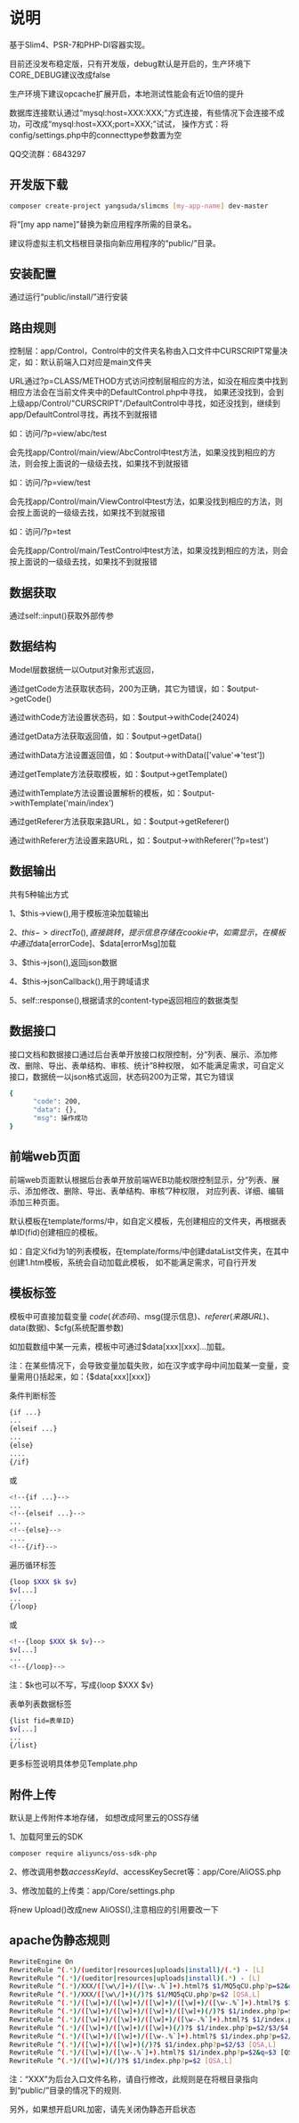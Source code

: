 # 说明

基于Slim4、PSR-7和PHP-DI容器实现。

目前还没发布稳定版，只有开发版，debug默认是开启的，生产环境下CORE_DEBUG建议改成false

生产环境下建议opcache扩展开启，本地测试性能会有近10倍的提升

数据库连接默认通过“mysql:host=XXX:XXX;”方式连接，有些情况下会连接不成功，可改成“mysql:host=XXX;port=XXX;”试试，
操作方式：将config/settings.php中的connecttype参数置为空

QQ交流群：6843297

## 开发版下载

```bash
composer create-project yangsuda/slimcms [my-app-name] dev-master
```

将“[my app name]”替换为新应用程序所需的目录名。

建议将虚拟主机文档根目录指向新应用程序的“public/”目录。

## 安装配置
通过运行“public/install/”进行安装

## 路由规则

控制层：app/Control，Control中的文件夹名称由入口文件中CURSCRIPT常量决定，如：默认前端入口对应是main文件夹

URL通过?p=CLASS/METHOD方式访问控制层相应的方法，如没在相应类中找到相应方法会在当前文件夹中的DefaultControl.php中寻找，
如果还没找到，会到上级app/Control/"CURSCRIPT"/DefaultControl中寻找，如还没找到，继续到app/DefaultControl寻找，再找不到就报错

如：访问/?p=view/abc/test

会先找app/Control/main/view/AbcControl中test方法，如果没找到相应的方法，则会按上面说的一级级去找，如果找不到就报错

如：访问/?p=view/test

会先找app/Control/main/ViewControl中test方法，如果没找到相应的方法，则会按上面说的一级级去找，如果找不到就报错

如：访问/?p=test

会先找app/Control/main/TestControl中test方法，如果没找到相应的方法，则会按上面说的一级级去找，如果找不到就报错

## 数据获取

通过self::input()获取外部传参

## 数据结构

Model层数据统一以Output对象形式返回，

通过getCode方法获取状态码，200为正确，其它为错误，如：$output->getCode()

通过withCode方法设置状态码，如：$output->withCode(24024)

通过getData方法获取返回值，如：$output->getData()

通过withData方法设置返回值，如：$output->withData(['value'=>'test'])

通过getTemplate方法获取模板，如：$output->getTemplate()

通过withTemplate方法设置设置解析的模板，如：$output->withTemplate('main/index')

通过getReferer方法获取来路URL，如：$output->getReferer()

通过withReferer方法设置来路URL，如：$output->withReferer('?p=test')

## 数据输出

共有5种输出方式

1、$this->view(),用于模板渲染加载输出

2、$this->directTo(),直接跳转，提示信息存储在cookie中，如需显示，在模板中通过$data[errorCode]、$data[errorMsg]加载

3、$this->json(),返回json数据

4、$this->jsonCallback(),用于跨域请求

5、self::response(),根据请求的content-type返回相应的数据类型

## 数据接口

接口文档和数据接口通过后台表单开放接口权限控制，分“列表、展示、添加修改、删除、导出、表单结构、审核、统计”8种权限，
如不能满足需求，可自定义接口，数据统一以json格式返回，状态码200为正常，其它为错误

```bash
{
      "code": 200,
      "data": {},
      "msg": 操作成功
}  
```

## 前端web页面

前端web页面默认根据后台表单开放前端WEB功能权限控制显示，分“列表、展示、添加修改、删除、导出、表单结构、审核”7种权限，
对应列表、详细、编辑添加三种页面。

默认模板在template/forms/中，如自定义模板，先创建相应的文件夹，再根据表单ID(fid)创建相应的模板。

如：自定义fid为1的列表模板，在template/forms/中创建dataList文件夹，在其中创建1.htm模板，系统会自动加载此模板，
如不能满足需求，可自行开发

## 模板标签

模板中可直接加载变量
$code(状态码)、$msg(提示信息)、$referer(来路URL)、$data(数据)、$cfg(系统配置参数)

如加载数组中某一元素，模板中可通过$data[xxx][xxx]...加载。

注：在某些情况下，会导致变量加载失败，如在汉字或字母中间加载某一变量，变量需用{}括起来，如：{$data[xxx][xxx]}

条件判断标签
```bash
{if ...}
...
{elseif ...}
...
{else}
....
{/if}
```
或
```bash
<!--{if ...}-->
...
<!--{elseif ...}-->
...
<!--{else}-->
....
<!--{/if}-->
```

遍历循环标签
```bash
{loop $XXX $k $v}
$v[...]
...
{/loop}
```
或
```bash
<!--{loop $XXX $k $v}-->
$v[...]
...
<!--{/loop}-->
```
注：$k也可以不写，写成{loop $XXX $v}

表单列表数据标签
```bash
{list fid=表单ID}
$v[...]
...
{/list}
```
更多标签说明具体参见Template.php

## 附件上传

默认是上传附件本地存储，
如想改成阿里云的OSS存储

1、加载阿里云的SDK
```bash
composer require aliyuncs/oss-sdk-php
```
2、修改调用参数$accessKeyId、$accessKeySecret等：app/Core/AliOSS.php

3、修改加载的上传类：app/Core/settings.php

将new Upload()改成new AliOSS(),注意相应的引用要改一下

## apache伪静态规则
```bash
RewriteEngine On
RewriteRule ^(.*)/(ueditor|resources|uploads|install)/(.*) - [L]
RewriteRule ^(.*)/(ueditor|resources|uploads|install)(.*) - [L]
RewriteRule ^(.*)/XXX/([\w\/]+)/([\w-.%`]+).html?$ $1/MQ5qCU.php?p=$2&q=$3 [QSA,L]
RewriteRule ^(.*)/XXX/([\w\/]+)(/)?$ $1/MQ5qCU.php?p=$2 [QSA,L]
RewriteRule ^(.*)/([\w]+)/([\w]+)/([\w]+)/([\w]+)/([\w-.%`]+).html?$ $1/index.php?p=$2/$3/$4/$5&q=$6 [QSA,L]
RewriteRule ^(.*)/([\w]+)/([\w]+)/([\w]+)/([\w]+)(/)?$ $1/index.php?p=$2/$3/$4/$5 [QSA,L]
RewriteRule ^(.*)/([\w]+)/([\w]+)/([\w]+)/([\w-.%`]+).html?$ $1/index.php?p=$2/$3/$4&q=$5 [QSA,L]
RewriteRule ^(.*)/([\w]+)/([\w]+)/([\w]+)(/)?$ $1/index.php?p=$2/$3/$4 [QSA,L]
RewriteRule ^(.*)/([\w]+)/([\w]+)/([\w-.%`]+).html?$ $1/index.php?p=$2/$3&q=$4 [QSA,L]
RewriteRule ^(.*)/([\w]+)/([\w]+)(/)?$ $1/index.php?p=$2/$3 [QSA,L]
RewriteRule ^(.*)/([\w]+)/([\w-.%`]+).html?$ $1/index.php?p=$2&q=$3 [QSA,L]
RewriteRule ^(.*)/([\w]+)(/)?$ $1/index.php?p=$2 [QSA,L]
```

注：“XXX”为后台入口文件名称，请自行修改，此规则是在将根目录指向到“public/”目录的情况下的规则.

另外，如果想开启URL加密，请先关闭伪静态开启状态
